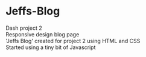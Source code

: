 # Jeffs-Blog
Dash project 2
<br />
Responsive design blog page 
<br />
'Jeffs Blog' created for project 2 using HTML and CSS 
<br />
Started using a tiny bit of Javascript 
